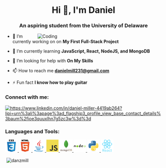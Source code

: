 <h1 align="center">Hi 👋, I'm Daniel</h1>
<h3 align="center">An aspiring student from the University of Delaware</h3>
<img align="right" alt="Coding" width="400" src="![____2](https://github.com/danzmill/danzmill/assets/135555427/bf26148e-dae3-4924-acdc-1050404a9bd1)">

- 🔭 I’m currently working on on **My First Full-Stack Project**

- 🌱 I’m currently learning **JavaScript, React, NodeJS, and MongoDB**

- 🤝 I’m looking for help with **On My Skills**

- 📫 How to reach me **danielmill231@gmail.com**

- ⚡ Fun fact **I know how to play guitar**

<h3 align="left">Connect with me:</h3>
<p align="left">
<a href="https://linkedin.com/in/https://www.linkedin.com/in/daniel-miller-4419ab264?lipi=urn%3ali%3apage%3ad_flagship3_profile_view_base_contact_details%3baum%2fioe3quuxlhn7g5zc3w%3d%3d" target="blank"><img align="center" src="https://raw.githubusercontent.com/rahuldkjain/github-profile-readme-generator/master/src/images/icons/Social/linked-in-alt.svg" alt="https://www.linkedin.com/in/daniel-miller-4419ab264?lipi=urn%3ali%3apage%3ad_flagship3_profile_view_base_contact_details%3baum%2fioe3quuxlhn7g5zc3w%3d%3d" height="30" width="40" /></a>
</p>

<h3 align="left">Languages and Tools:</h3>
<p align="left"> <a href="https://www.w3schools.com/css/" target="_blank" rel="noreferrer"> <img src="https://raw.githubusercontent.com/devicons/devicon/master/icons/css3/css3-original-wordmark.svg" alt="css3" width="40" height="40"/> </a> <a href="https://www.w3.org/html/" target="_blank" rel="noreferrer"> <img src="https://raw.githubusercontent.com/devicons/devicon/master/icons/html5/html5-original-wordmark.svg" alt="html5" width="40" height="40"/> </a> <a href="https://www.java.com" target="_blank" rel="noreferrer"> <img src="https://raw.githubusercontent.com/devicons/devicon/master/icons/java/java-original.svg" alt="java" width="40" height="40"/> </a> <a href="https://developer.mozilla.org/en-US/docs/Web/JavaScript" target="_blank" rel="noreferrer"> <img src="https://raw.githubusercontent.com/devicons/devicon/master/icons/javascript/javascript-original.svg" alt="javascript" width="40" height="40"/> </a> <a href="https://www.mongodb.com/" target="_blank" rel="noreferrer"> <img src="https://raw.githubusercontent.com/devicons/devicon/master/icons/mongodb/mongodb-original-wordmark.svg" alt="mongodb" width="40" height="40"/> </a> <a href="https://nodejs.org" target="_blank" rel="noreferrer"> <img src="https://raw.githubusercontent.com/devicons/devicon/master/icons/nodejs/nodejs-original-wordmark.svg" alt="nodejs" width="40" height="40"/> </a> <a href="https://www.python.org" target="_blank" rel="noreferrer"> <img src="https://raw.githubusercontent.com/devicons/devicon/master/icons/python/python-original.svg" alt="python" width="40" height="40"/> </a> <a href="https://reactjs.org/" target="_blank" rel="noreferrer"> <img src="https://raw.githubusercontent.com/devicons/devicon/master/icons/react/react-original-wordmark.svg" alt="react" width="40" height="40"/> </a> </p>

<p>&nbsp;<img align="center" src="https://github-readme-stats.vercel.app/api?username=danzmill&show_icons=true&locale=en" alt="danzmill" /></p>
